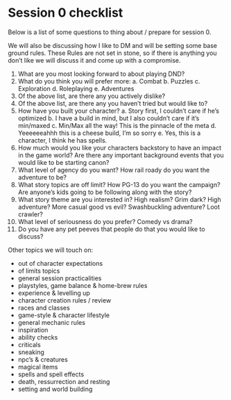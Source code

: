 
# Session 0 checklist

Below is a list of some questions to thing about / prepare for session 0.

We will also be discussing how I like to DM and will be setting some base ground rules. These Rules are not set in stone, so if there is anything you don’t like we will discuss it and come up with a compromise.

1. What are you most looking forward to about playing DND?
2. What do you think you will prefer more:
	a. Combat
	b. Puzzles
	c. Exploration
	d. Roleplaying
	e. Adventures
3. Of the above list, are there any you actively dislike?
4. Of the above list, are there any you haven’t tried but would like to?
5. How have you built your character?
	a. Story first, I couldn’t care if he’s optimized
	b. I have a build in mind, but I also couldn’t care if it’s min/maxed
	c. Min/Max all the way! This is the pinnacle of the meta
	d. Yeeeeeeahhh this is a cheese build, I’m so sorry
	e. Yes, this is a character, I think he has spells.
6. How much would you like your characters backstory to have an impact in the game world? Are there any important background events that you would like to be starting canon?
7. What level of agency do you want? How rail roady do you want the adventure to be?
8. What story topics are off limit? How PG-13 do you want the campaign? Are anyone’s kids going to be following along with the story?
9. What story theme are you interested in? High realism? Grim dark? High adventure? More casual good vs evil? Swashbuckling adventure? Loot crawler?
10.  What level of seriousness do you prefer? Comedy vs drama?
11. Do you have any pet peeves that people do that you would like to discuss?

Other topics we will touch on:
- out of character expectations
- of limits topics
- general session practicalities
- playstyles, game balance & home-brew rules
- experience & levelling up
- character creation rules / review
- races and classes
- game-style & character lifestyle
- general mechanic rules
- inspiration
- ability checks
- criticals
- sneaking 
- npc’s & creatures
- magical items
- spells and spell effects
- death, ressurrection and resting
- setting and world building
